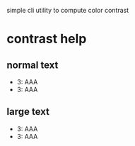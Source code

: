 simple cli utility to compute color contrast

# contrast help
## normal text
- 3: AAA
- 3: AAA
## large text
- 3: AAA
- 3: AAA

